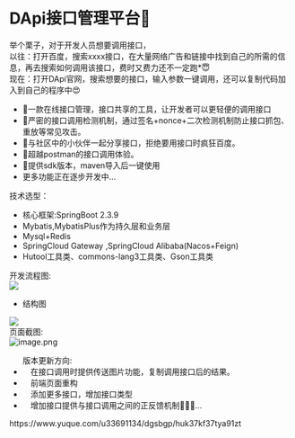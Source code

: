 <h1>DApi接口管理平台🐋<br /></h1>举个栗子，对于开发人员想要调用接口，<br />以往：打开百度，搜索xxxx接口，在大量网络广告和链接中找到自己的所需的信息，再去搜索如何调用该接口，费时又费力还不一定跑*😇<br />现在：打开DApi官网，搜索想要的接口，输入参数一键调用，还可以复制代码加入到自己的程序中😍

- 💨一款在线接口管理，接口共享的工具，让开发者可以更轻便的调用接口
- 💬严密的接口调用检测机制，通过签名+nonce+二次检测机制防止接口抓包、重放等常见攻击。
- 🤺与社区中的小伙伴一起分享接口，拒绝要用接口时疯狂百度。
- 🦍超越postman的接口调用体验。
- 💭提供sdk版本，maven导入后一键使用
- 更多功能正在逐步开发中...

技术选型：

   - 核心框架:SpringBoot 2.3.9
   - Mybatis,MybatisPlus作为持久层和业务层
   - Mysql+Redis
   - SpringCloud Gateway ,SpringCloud Alibaba(Nacos+Feign)
   - Hutool工具类、commons-lang3工具类、Gson工具类

开发流程图:<br />![](https://cdn.nlark.com/yuque/0/2023/jpeg/35193804/1677501935298-e6e5c7ee-bce1-49de-8f68-968cb383aed8.jpeg)

- 结构图

![](https://cdn.nlark.com/yuque/0/2023/jpeg/35193804/1677503480877-ffcdc934-5893-47e7-b560-96ae1bb887cd.jpeg)<br />页面截图:<br />![image.png](https://cdn.nlark.com/yuque/0/2023/png/35193804/1677501964896-c809ed35-bb0b-452c-bacf-157d8df4e0af.png#averageHue=%23f2f2f2&clientId=u04eeffee-36a0-4&from=paste&height=762&id=ub40ef2e0&name=image.png&originHeight=952&originWidth=1793&originalType=binary&ratio=1.25&rotation=0&showTitle=false&size=117109&status=done&style=none&taskId=u9960b9b7-434b-4366-9222-20e82c36d60&title=&width=1434.4)

<ul>版本更新方向:
      <li>&emsp;在接口调用时提供传送图片功能，复制调用接口后的结果。</li>
      <li>&emsp;前端页面重构</li>
      <li>&emsp;添加更多接口，增加接口类型</li>
      <li>&emsp;增加接口提供与接口调用之间的正反馈机制🍬🍬🍬...</li>

</ul>
https://www.yuque.com/u33691134/dgsbgp/huk37kf37tya91zt
